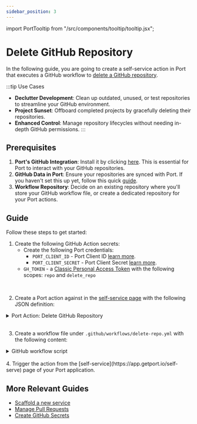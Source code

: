 ```yaml
---
sidebar_position: 3
---
```


import PortTooltip from "/src/components/tooltip/tooltip.jsx";

# Delete GitHub Repository

In the following guide, you are going to create a self-service action in Port that executes a GitHub workflow to [delete a GitHub repository](https://docs.github.com/en/rest/repos/repos#delete-a-repository).

:::tip Use Cases

- **Declutter Development**: Clean up outdated, unused, or test repositories to streamline your GitHub environment.
- **Project Sunset**: Offboard completed projects by gracefully deleting their repositories.
- **Enhanced Control**: Manage repository lifecycles without needing in-depth GitHub permissions.
:::

## Prerequisites
1. **Port's GitHub Integration**: Install it by clicking [here](https://github.com/apps/getport-io/installations/new). This is essential for Port to interact with your GitHub repositories.
2. **GitHub Data in Port**: Ensure your repositories are synced with Port. If you haven't set this up yet, follow this quick [guide](/build-your-software-catalog/sync-data-to-catalog/git/github/examples/resource-mapping-examples.md#mapping-repositories-file-contents-and-pull-requests).
3. **Workflow Repository**: Decide on an existing repository where you'll store your GitHub workflow file, or create a dedicated repository for your Port actions.


## Guide

Follow these steps to get started:

1. Create the following GitHub Action secrets:
    - Create the following Port credentials:
        - `PORT_CLIENT_ID` - Port Client ID [learn more](/build-your-software-catalog/custom-integration/api/#get-api-token).
        - `PORT_CLIENT_SECRET` - Port Client Secret [learn more](/build-your-software-catalog/custom-integration/api/#get-api-token).
    - `GH_TOKEN` - a [Classic Personal Access Token](https://github.com/settings/tokens) with the following scopes: `repo` and `delete_repo`

<br />


2. Create a Port action against in the [self-service page](https://app.getport.io/self-serve) with the following JSON definition:

<details>

  <summary>Port Action: Delete GitHub Repository</summary>
   :::tip
- `<GITHUB-ORG>` - your GitHub organization or user name.
- `<GITHUB-REPO-NAME>` - your GitHub repository name.

**Note**: Replace the `blueprintIdentifier` on line 30 with the id of your own blueprint.
:::


```json showLineNumbers
{
  "identifier": "service_delete_repo",
  "title": "Delete Repo",
  "icon": "Github",
  "description": "A github action that deletes a github repo",
  "trigger": {
    "type": "self-service",
    "operation": "DELETE",
    "userInputs": {
      "properties": {
        "org_name": {
          "icon": "Github",
          "title": "Organisation Name",
          "type": "string",
          "default": "default-org"
        },
        "delete_dependents": {
          "icon": "Github",
          "title": "Delete Dependent Items",
          "type": "boolean",
          "default": false
        }
      },
      "required": [],
      "order": [
        "org_name",
        "delete_dependents"
      ]
    },
    // highlight-start
    "blueprintIdentifier": "service"
    // highlight-end
  },
  "invocationMethod": {
    "type": "GITHUB",
    "org": "<GITHUB-ORG>",
    "repo": "<GITHUB-REPO-NAME>",
    "workflow": "delete-repo.yml",
    "workflowInputs": {
      "org_name": "{{inputs.org_name}}",
      "delete_dependents": "{{inputs.delete_dependents}}",
      "port_context": {
        "entity": "{{.entity.identifier}}",
        "blueprint": "{{.action.blueprint}}",
        "runId": "{{.run.id}}",
        "trigger": "{{ .trigger }}"
      }
    },
    "reportWorkflowStatus": true
  },
  "requiredApproval": false,
  "publish": true
}
```

</details>
<br />

3. Create a workflow file under `.github/workflows/delete-repo.yml` with the following content:

<details>

<summary>GitHub workflow script</summary>

```yaml showLineNumbers title="delete-repo.yml"
name: Delete Repository

on:
  workflow_dispatch:
    inputs:
      org_name:
        required: true
        type: string
      delete_dependents:
        required: false
        type: boolean
        default: false
      port_context:
        required: true
        type: string
jobs:
  delete-repo:
    runs-on: ubuntu-latest

    steps:
      - name: Inform starting of deletion
        uses: port-labs/port-github-action@v1
        with:
          clientId: ${{ secrets.PORT_CLIENT_ID }}
          clientSecret: ${{ secrets.PORT_CLIENT_SECRET }}
          operation: PATCH_RUN
          runId: ${{ fromJson(inputs.port_context).runId }}
          logMessage: |
            Deleting a github repository... ⛴️

      - name: Delete Repository
        env:
          GH_TOKEN: ${{ secrets.GH_TOKEN }}
          REPO_NAME: ${{ fromJson(inputs.port_context).entity }}
        run: |
          echo $GH_TOKEN
          HTTP_STATUS=$(curl -s -o /dev/null -w "%{http_code}" \
            -X DELETE \
            -H "Accept: application/vnd.github+json" \
            -H "Authorization: Bearer $GH_TOKEN" \
            "https://api.github.com/repos/${{ inputs.org_name }}/$REPO_NAME")

          echo "HTTP Status: $HTTP_STATUS"

          # Check if HTTP_STATUS is 204 (No Content)
          if [ $HTTP_STATUS -eq 204 ]; then
            echo "Repository deleted successfully."
            echo "delete_successful=true" >> $GITHUB_ENV
          else
            echo "Failed to delete repository. HTTP Status: $HTTP_STATUS"
            echo "delete_successful=false" >> $GITHUB_ENV
          fi

      - name: Delete record in Port
        if: ${{ env.delete_successful == 'true' }}
        uses: port-labs/port-github-action@v1
        with:
          clientId: ${{ secrets.PORT_CLIENT_ID }}
          clientSecret: ${{ secrets.PORT_CLIENT_SECRET }}
          operation: DELETE
          delete_dependents: ${{ inputs.delete_dependents }}
          identifier: ${{ fromJson(inputs.port_context).entity }}
          blueprint: ${{ fromJson(inputs.port_context).blueprint }}
      
      - name: Inform completion of deletion
        uses: port-labs/port-github-action@v1
        with:
          clientId: ${{ secrets.PORT_CLIENT_ID }}
          clientSecret: ${{ secrets.PORT_CLIENT_SECRET }}
          operation: PATCH_RUN
          runId: ${{ fromJson(inputs.port_context).runId }}
          logMessage: |
            GitHub repository deleted! ✅

```

</details>
<br />
4. Trigger the action from the [self-service](https://app.getport.io/self-serve) page of your Port application.


## More Relevant Guides

- [Scaffold a new service](/guides-and-tutorials/scaffold-a-new-service/)
- [Manage Pull Requests](/actions-and-automations/setup-backend/github-workflow/examples/manage-pull-requests)
- [Create GitHub Secrets](/actions-and-automations/setup-backend/github-workflow/examples/create-github-secret)